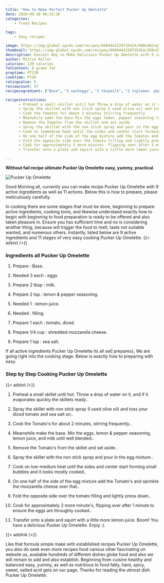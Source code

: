 ```yaml
---
title: "How to Make Perfect Pucker Up Omelette"
date: 2020-09-30 06:33:28
categories:
    - Trend Recipes
    
tags:
    - Easy recipes

image: https://img-global.cpcdn.com/recipes/6684442229735424/680x482cq70/pucker-up-omelette-recipe-main-photo.jpg
thumbnail: https://img-global.cpcdn.com/recipes/6684442229735424/350x250cq70/pucker-up-omelette-recipe-main-photo.jpg
description: Easiest Way to Make Delicious Pucker Up Omelette with 9 ingredients and 11 stages of easy cooking.
author: Mittie Keller
calories: 139 calories
fatContent: 8 grams fat
preptime: PT12M
cooktime: PT2H
ratingvalue: 5
reviewcount: 57
recipeingredient: ["Base", "3 eacheggs", "2 tbspmilk", "2 tsplemon  pepper seasoning", "1lemon juice", "filling", "1 eachtomato diced", "1/4 cupshredded mozzarella cheese", "1 tspsea salt"]

recipeinstructions: 
      - Preheat a small skillet until hot Throw a drop of water on it and if it evaporates quickly the skillets ready 
      - Spray the skillet with non stick spray I used olive oil and toss your diced tomato and sea salt on 
      - Cook the Tomatos for about 2 minutes stirring frequently 
      - Meanwhile make the base Mix the eggs lemon  pepper seasoning lemon juice and milk until well blended 
      - Remove the Tomatos from the skillet and set aside 
      - Spray the skillet with the non stick spray and pour in the egg mixture 
      - Cook on lowmedium heat until the sides and center start forming small bubbles and it looks mostly cooked 
      - On one half of the side of the egg mixture add the Tomatos and sprinkle the mozzarella cheese over that 
      - Fold the opposite side over the tomato filling and lightly press down 
      - Cook for approximately 2 more minutes  flipping over after 1 minute to ensure the eggs are throughly cooked 
      - Transfer onto a plate and squirt with a little more lemon juice Boom You have a delicious Pucker Up Omelette  Enjoy 

---
```




**Without fail recipe ultimate Pucker Up Omelette easy, yummy, practical**. 


![Pucker Up Omelette](https://img-global.cpcdn.com/recipes/6684442229735424/680x482cq70/pucker-up-omelette-recipe-main-photo.jpg "Pucker Up Omelette")




Good Morning all, currently you can make recipe Pucker Up Omelette with 9 active ingredients as well as 11 actions. Below this is how to prepare, please meticulously carefully.

In cooking there are some stages that must be done, beginning to prepare active ingredients, cooking tools, and likewise understand exactly how to begin with beginning to food preparation is ready to be offered and also taken pleasure in. Ensure you has sufficient time and no is considering another thing, because will trigger the food to melt, taste not suitable wanted, and numerous others. Instantly, listed below are 9 active ingredients and 11 stages of very easy cooking Pucker Up Omelette.
{{< adstxt />}}

### Ingredients all Pucker Up Omelette


1. Prepare  : Base.

1. Needed 3 each : eggs.

1. Prepare 2 tbsp : milk.

1. Prepare 2 tsp : lemon &amp; pepper seasoning.

1. Needed 1 : lemon juice.

1. Needed  : filling.

1. Prepare 1 each : tomato, diced.

1. Prepare 1/4 cup : shredded mozzarella cheese.

1. Prepare 1 tsp : sea salt.



If all active ingredients Pucker Up Omelette its all set| prepares}, We are going right into the cooking stage. Below is exactly how to preparing with easy.

### Step by Step Cooking Pucker Up Omelette

{{< adstxt />}}


1. Preheat a small skillet until hot. Throw a drop of water on it, and if it evaporates quickly the skillets ready..



1. Spray the skillet with non stick spray (I used olive oil) and toss your diced tomato and sea salt on..



1. Cook the Tomato&#39;s for about 2 minutes, stirring frequently..



1. Meanwhile make the base. Mix the eggs, lemon &amp; pepper seasoning, lemon juice, and milk until well blended..



1. Remove the Tomato&#39;s from the skillet and set aside..



1. Spray the skillet with the non stick spray and pour in the egg mixture..



1. Cook on low-medium heat until the sides and center start forming small bubbles and it looks mostly cooked..



1. On one half of the side of the egg mixture add the Tomato&#39;s and sprinkle the mozzarella cheese over that..



1. Fold the opposite side over the tomato filling and lightly press down..



1. Cook for approximately 2 more minute&#39;s,  flipping over after 1 minute to ensure the eggs are throughly cooked..



1. Transfer onto a plate and squirt with a little more lemon juice. Boom! You have a delicious Pucker Up Omelette.  Enjoy :).





{{< adslink />}}

Like that formula simple make with established recipes Pucker Up Omelette, you also do seek even more recipes food various other fascinating on website us, available hundreds of different dishes globe food and also we will remain to add and also establish. Beginning from cuisine healthy and balanced easy, yummy, as well as nutritious to food fatty, hard, spicy, sweet, salted acid gets on our page. Thanks for reading the utmost dish Pucker Up Omelette.
